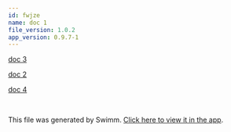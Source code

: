 ```yaml
---
id: fwjze
name: doc 1
file_version: 1.0.2
app_version: 0.9.7-1
---
```


[doc 3](doc-3.y1ztb.sw.md)

[doc 2](doc-2.48h1w.sw.md)

[doc 4](doc-4.00dud.sw.md)





<br/>

This file was generated by Swimm. [Click here to view it in the app](http://localhost:5000/repos/Z2l0aHViJTNBJTNBbW9kLXByb2dyZXNzaW9uLXN5c3RlbSUzQSUzQW1hb3pTd2ltbQ==/docs/fwjze).